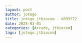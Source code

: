 ```yaml
---
layout: post
author: jotego
title: jotego.jtbiocom - d893f72
date: 2025-03-01
categories: [Arcade, jtbiocom]
tags: [jotego.jtbiocom]
---
```


